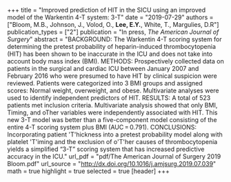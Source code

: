 +++
title = "Improved prediction of HIT in the SICU using an improved model of the Warkentin 4-T system: 3-T"
date = "2019-07-29"
authors = ["Bloom, M.B., Johnson, J., Volod, O., **Lee, E.Y.**, White, T., Margulies, D.R"]
publication_types = ["2"]
publication = "In press, *The American Journal of Surgery*"
abstract = "BACKGROUND: The Warkentin 4-T scoring system for determining the pretest probability of heparin-induced thrombocytopenia (HIT) has been shown to be inaccurate in the ICU and does not take into account body mass index (BMI). METHODS: Prospectively collected data on patients in the surgical and cardiac ICU between January 2007 and February 2016 who were presumed to have HIT by clinical suspicion were reviewed. Patients were categorized into 3 BMI groups and assigned scores: Normal weight, overweight, and obese. Multivariate analyses were used to identify independent predictors of HIT. RESULTS: A total of 523 patients met inclusion criteria. Multivariate analysis showed that only BMI, Timing, and oTher variables were independently associated with HIT. This new 3-T model was better than a five-component model consisting of the entire 4-T scoring system plus BMI (AUC = 0.791). CONCLUSIONS: Incorporating patient 'T'hickness into a pretest probability model along with platelet 'T'iming and the exclusion of o'T'her causes of thrombocytopenia yields a simplified “3-T” scoring system that has increased predictive accuracy in the ICU."
url_pdf = "pdf/The American Journal of Surgery 2019 Bloom.pdf"
url_source = "http://dx.doi.org/10.1016/j.amjsurg.2019.07.039"
math = true
highlight = true
selected = true
[header]
+++